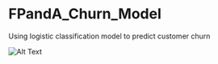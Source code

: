 # FPandA_Churn_Model
Using logistic classification model to predict customer churn

![Alt Text](./FPandA_Churn_Model/Images/Churn.png)
